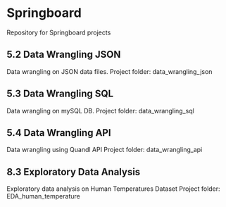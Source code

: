 # Springboard
Repository for Springboard projects

## 5.2 Data Wrangling JSON
Data wrangling on JSON data files.
Project folder: data_wrangling_json

## 5.3 Data Wrangling SQL
Data wrangling on mySQL DB. 
Project folder: data_wrangling_sql

## 5.4 Data Wrangling API
Data wrangling using Quandl API
Project folder: data_wrangling_api

## 8.3 Exploratory Data Analysis
Exploratory data analysis on Human Temperatures Dataset
Project folder: EDA_human_temperature
